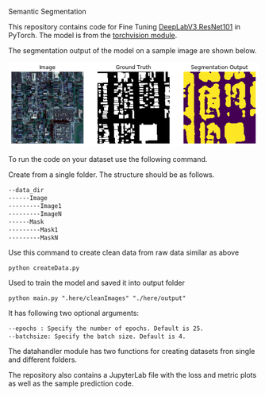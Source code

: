 Semantic Segmentation 

This repository contains code for Fine Tuning [DeepLabV3 ResNet101](https://arxiv.org/abs/1706.05587) in PyTorch. The model is from the [torchvision module](https://pytorch.org/docs/stable/torchvision/models.html#semantic-segmentation).


The segmentation output of the model on a sample image are shown below.

![Sample segmentation output](./here/output/SegmentationOutput.png)

To run the code on your dataset use the following command.


Create from a single folder. The structure should be as follows.
```
--data_dir
------Image
---------Image1
---------ImageN
------Mask
---------Mask1
---------MaskN
```

Use this command to create clean data from raw data similar as above
```
python createData.py 
```

Used to train the model and saved it into output folder
```
python main.py ".here/cleanImages" "./here/output"
```
It has following two optional arguments:
```
--epochs : Specify the number of epochs. Default is 25.
--batchsize: Specify the batch size. Default is 4.
```
The datahandler module has two functions for creating datasets fron single and different folders.

The repository also contains a JupyterLab file with the loss and metric plots as well as the sample prediction code.
